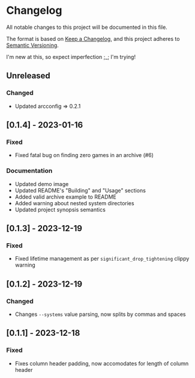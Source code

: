 # Changelog

All notable changes to this project will be documented in this file.

The format is based on [Keep a Changelog](https://keepachangelog.com/en/1.0.0/),
and this project adheres to [Semantic Versioning](https://semver.org/spec/v2.0.0.html).

I'm new at this, so expect imperfection ;_; I'm trying!

## Unreleased

### Changed

+ Updated arcconfig => 0.2.1

## [0.1.4] - 2023-01-16

### Fixed

+ Fixed fatal bug on finding zero games in an archive (#6)

### Documentation

+ Updated demo image
+ Updated README's "Building" and "Usage" sections
+ Added valid archive example to README
+ Added warning about nested system directories
+ Updated project synopsis semantics

## [0.1.3] - 2023-12-19

### Fixed

+ Fixed lifetime management as per `significant_drop_tightening` clippy warning

## [0.1.2] - 2023-12-19

### Changed

+ Changes `--systems` value parsing, now splits by commas and spaces

## [0.1.1] - 2023-12-18

### Fixed

+ Fixes column header padding, now accomodates for length of column header
